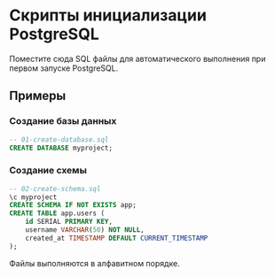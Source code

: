 # Скрипты инициализации PostgreSQL

Поместите сюда SQL файлы для автоматического выполнения при первом запуске PostgreSQL.

## Примеры

### Создание базы данных
```sql
-- 01-create-database.sql
CREATE DATABASE myproject;
```

### Создание схемы
```sql
-- 02-create-schema.sql
\c myproject
CREATE SCHEMA IF NOT EXISTS app;
CREATE TABLE app.users (
    id SERIAL PRIMARY KEY,
    username VARCHAR(50) NOT NULL,
    created_at TIMESTAMP DEFAULT CURRENT_TIMESTAMP
);
```

Файлы выполняются в алфавитном порядке.

